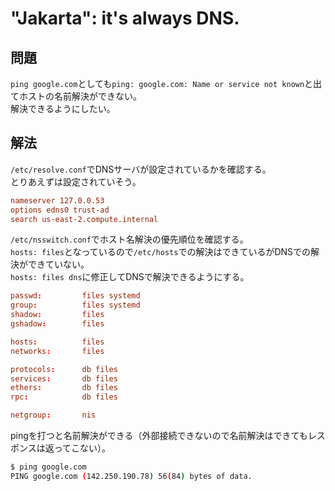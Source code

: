 # "Jakarta": it's always DNS.

## 問題

`ping google.com`としても`ping: google.com: Name or service not known`と出てホストの名前解決ができない。  
解決できるようにしたい。

## 解法

`/etc/resolve.conf`でDNSサーバが設定されているかを確認する。  
とりあえずは設定されていそう。

```conf
nameserver 127.0.0.53
options edns0 trust-ad
search us-east-2.compute.internal
```

`/etc/nsswitch.conf`でホスト名解決の優先順位を確認する。  
`hosts: files`となっているので`/etc/hosts`での解決はできているがDNSでの解決ができていない。  
`hosts: files dns`に修正してDNSで解決できるようにする。

```conf
passwd:         files systemd
group:          files systemd
shadow:         files
gshadow:        files

hosts:          files
networks:       files

protocols:      db files
services:       db files
ethers:         db files
rpc:            db files

netgroup:       nis
```

pingを打つと名前解決ができる（外部接続できないので名前解決はできてもレスポンスは返ってこない）。

```sh
$ ping google.com
PING google.com (142.250.190.78) 56(84) bytes of data.
```
